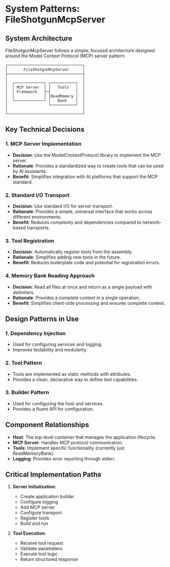 # System Patterns: FileShotgunMcpServer

## System Architecture
FileShotgunMcpServer follows a simple, focused architecture designed around the Model Context Protocol (MCP) server pattern:

```
┌─────────────────────────────────┐
│       FileShotgunMcpServer      │
├─────────────────────────────────┤
│                                 │
│  ┌─────────────┐ ┌───────────┐  │
│  │ MCP Server  │ │   Tools   │  │
│  │ Framework   ├─┤           │  │
│  │             │ │ReadMemory │  │
│  └─────────────┘ │   Bank    │  │
│                  └───────────┘  │
│                                 │
└─────────────────────────────────┘
```

## Key Technical Decisions

### 1. MCP Server Implementation
- **Decision**: Use the ModelContextProtocol library to implement the MCP server.
- **Rationale**: Provides a standardized way to create tools that can be used by AI assistants.
- **Benefit**: Simplifies integration with AI platforms that support the MCP standard.

### 2. Standard I/O Transport
- **Decision**: Use standard I/O for server transport.
- **Rationale**: Provides a simple, universal interface that works across different environments.
- **Benefit**: Reduces complexity and dependencies compared to network-based transports.

### 3. Tool Registration
- **Decision**: Automatically register tools from the assembly.
- **Rationale**: Simplifies adding new tools in the future.
- **Benefit**: Reduces boilerplate code and potential for registration errors.

### 4. Memory Bank Reading Approach
- **Decision**: Read all files at once and return as a single payload with delimiters.
- **Rationale**: Provides a complete context in a single operation.
- **Benefit**: Simplifies client-side processing and ensures complete context.

## Design Patterns in Use

### 1. Dependency Injection
- Used for configuring services and logging.
- Improves testability and modularity.

### 2. Tool Pattern
- Tools are implemented as static methods with attributes.
- Provides a clean, declarative way to define tool capabilities.

### 3. Builder Pattern
- Used for configuring the host and services.
- Provides a fluent API for configuration.

## Component Relationships
- **Host**: The top-level container that manages the application lifecycle.
- **MCP Server**: Handles MCP protocol communication.
- **Tools**: Implement specific functionality (currently just ReadMemoryBank).
- **Logging**: Provides error reporting through stderr.

## Critical Implementation Paths
1. **Server Initialization**: 
   - Create application builder
   - Configure logging
   - Add MCP server
   - Configure transport
   - Register tools
   - Build and run

2. **Tool Execution**:
   - Receive tool request
   - Validate parameters
   - Execute tool logic
   - Return structured response
